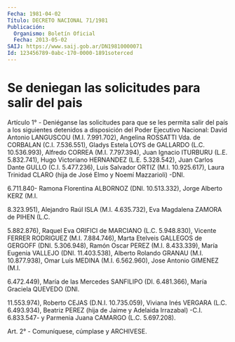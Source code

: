 ```yaml
---
Fecha: 1981-04-02
Título: DECRETO NACIONAL 71/1981
Publicación:
  Organismo: Boletín Oficial
  Fecha: 2013-05-02
SAIJ: https://www.saij.gob.ar/DN19810000071
Id: 123456789-0abc-170-0000-1891soterced
---
```

# Se deniegan las solicitudes para salir del pais

<a id="1"></a>
Artículo 1° - Deniéganse las solicitudes para que se les permita salir del país a los siguientes detenidos a disposición del Poder Ejecutivo Nacional: David Antonio LANGUSCOU (M.I. 7.991.702), Angelina ROSSATTI Vda. de CORBALAN (C.I. 7.536.551), Gladys Estela LOYS de GALLARDO (L.C. 10.536.993), Alfredo CORREA (M.I. 7.797.394), Juan Ignacio ITURBURU (L.E. 5.832.741), Hugo Victoriano HERNANDEZ (L.E. 5.328.542), Juan Carlos Dante GULLO (C.I. 5.477.236), Luis Salvador ORTIZ (M.I. 10.925.617), Laura Trinidad CLARO (hija de José Elmo y Noemí Mazzarioli) -DNI.

6.711.840- Ramona Florentina ALBORNOZ (DNI. 10.513.332), Jorge Alberto KERZ (M.I.

8.323.951), Alejandro Raúl ISLA (M.I. 4.635.732), Eva Magdalena ZAMORA de PIHEN (L.C.

5.882.876), Raquel Eva ORIFICI de MARCIANO (L.C. 5.948.830), Vicente FERRER RODRIGUEZ (M.I. 7.884.746), Marta Etelveis GALLEGOS de GERGOFF (DNI. 5.306.948), Ramón Oscar PEREZ (M.I. 8.433.339), María Eugenia VALLEJO (DNI. 11.403.538), Alberto Rolando GRANAU (M.I. 10.877.938), Omar Luís MEDINA (M.I. 6.562.960), Jose Antonio GIMENEZ (M.I.

6.472.449), María de las Mercedes SANFILIPO (DI. 6.481.366), María Graciela QUEVEDO (DNI.

11.553.974), Roberto CEJAS (D.N.I. 10.735.059), Viviana Inés VERGARA (L.C. 6.493.934), Beatriz PEREZ (hija de Jaime y Adelaida Irrazabal) -C.I. 6.833.547- y Parmenia Juana CAMARGO (L.C. 5.697.208).

<a id="2"></a>
Art. 2° - Comuníquese, cúmplase y ARCHIVESE.